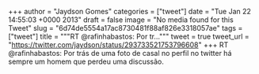 
+++
author = "Jaydson Gomes"
categories = ["tweet"]
date = "Tue Jan 22 14:55:03 +0000 2013"
draft = false
image = "No media found for this Tweet"
slug = "6d74de5554a17ac8730481f88af826e3318057ae"
tags = ["tweet"]
title = """RT @rafinhabastos: Por tr..."""
tweet = true
tweet_url = "https://twitter.com/jaydson/status/293733521753796608"
+++
RT @rafinhabastos: Por trás de uma foto de casal no perfil no twitter há sempre um homem que perdeu uma discussão.

